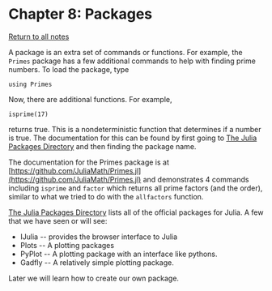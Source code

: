 Chapter 8: Packages
========

[Return to all notes](index.html)

A package is an extra set of commands or functions.  For example, the `Primes` package has a few additional commands to help with finding prime numbers.  To load the package, type
```
using Primes
```

Now, there are additional functions.  For example,
```
isprime(17)
```

returns true.  This is a nondeterministic function that determines if a number is true.  The documentation for this can be found by first going to [The Julia Packages Directory]([http://pkg.julialang.org/) and then finding the package name.

The documentation for the Primes package is at  [https://github.com/JuliaMath/Primes.jl](https://github.com/JuliaMath/Primes.jl) and demonstrates 4 commands including `isprime` and `factor` which returns all prime factors (and the order), similar to what we tried to do with the `allfactors` function.


[The Julia Packages Directory]([http://pkg.julialang.org/) lists all of the official packages for Julia.  A few that we have seen or will see:

* IJulia -- provides the browser interface to Julia
* Plots -- A plotting packages
* PyPlot -- A plotting package with an interface like pythons.
* Gadfly -- A relatively simple plotting package.

Later we will learn how to create our own package.
